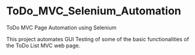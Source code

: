 # ToDo_MVC_Selenium_Automation
ToDo MVC Page Automation using Selenium

This project automates GUI Testing of some of the basic functionalities of the ToDo List MVC web page.

